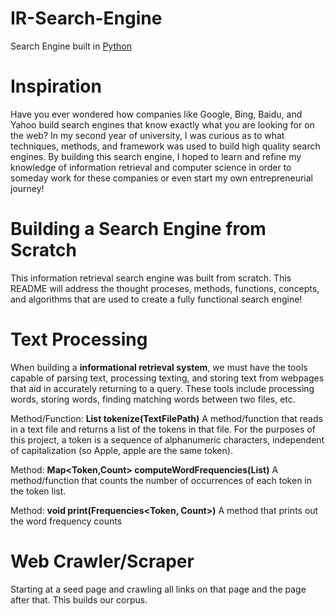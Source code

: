 # IR-Search-Engine
Search Engine built in [Python](https://devguide.python.org/documenting/)

# Inspiration
Have you ever wondered how companies like Google, Bing, Baidu, and Yahoo build search engines that know exactly what you are looking for on the web? In my second year of university, I was curious as to what techniques, methods, and framework was used to build high quality search engines. By building this search engine, I hoped to learn and refine my knowledge of information retrieval and computer science in order to someday work for these companies or even start my own entrepreneurial journey!

# Building a Search Engine from Scratch
This information retrieval search engine was built from scratch. This README will address the thought proceses, methods, functions, concepts, and algorithms that are used to create a fully functional search engine!

# Text Processing
When building a **informational retrieval system**, we must have the tools capable of parsing text, processing texting, and storing text from webpages that aid in accurately returning to a query. These tools include processing words, storing words, finding matching words between two files, etc.

Method/Function: **List<Token> tokenize(TextFilePath)**
A method/function that reads in a text file and returns a list of the tokens in that file. For the purposes of this project, a token is a sequence of alphanumeric characters, independent of capitalization (so Apple, apple are the same token).

Method:        **Map<Token,Count> computeWordFrequencies(List<Token>)**
A method/function that counts the number of occurrences of each token in the token list.

Method:         **void print(Frequencies<Token, Count>)**
A method that prints out the word frequency counts

# Web Crawler/Scraper

Starting at a seed page and crawling all links on that page and the page after that. This builds our corpus.